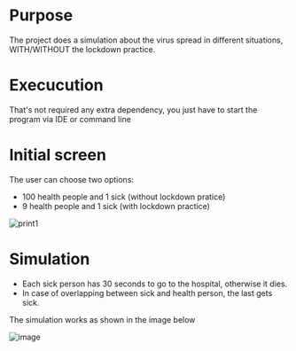 # Purpose
The project does a simulation about the virus spread in different situations, WITH/WITHOUT the lockdown practice.

# Execucution
That's not required any extra dependency, you just have to start the program via IDE or command line


# Initial screen
The user can choose two options:
- 100 health people and 1 sick (without lockdown pratice)
- 9 health people and 1 sick (with lockdown practice)  
  
![print1](https://user-images.githubusercontent.com/56837996/90295131-85b8e300-de5e-11ea-8c65-c91e2b77a9fd.png)

# Simulation
- Each sick person has 30 seconds to go to the hospital, otherwise it dies.
- In case of overlapping between sick and health person, the last gets sick.

The simulation works as shown in the image below

![image](https://user-images.githubusercontent.com/56837996/114195181-9e629580-9926-11eb-902e-be0f01763652.png)

